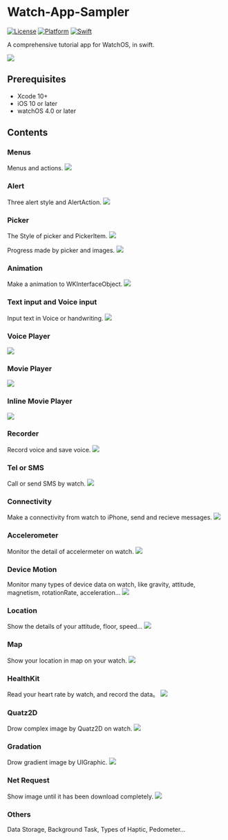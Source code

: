 # Watch-App-Sampler

[![License](http://img.shields.io/badge/license-MIT-lightgrey.svg?style=flat)](http://mit-license.org)
[![Platform](https://img.shields.io/badge/platform-iOS%20%7C%20OS%20X%20%7C%20watchOS-000000.svg)]()
[![Swift](https://img.shields.io/badge/%20in-swift%204.0-orange.svg)](https://developer.apple.com/swift)


A comprehensive tutorial app for WatchOS, in swift.

![](https://github.com/wangyanchang21/Watch-App-Sampler/blob/master/image/watch.jpg)


## Prerequisites

- Xcode 10+
- iOS 10 or later
- watchOS 4.0 or later

## Contents

### Menus

Menus and actions.
![](https://github.com/wangyanchang21/Watch-App-Sampler/blob/master/image/menum.gif)

### Alert

Three alert style and AlertAction.
![](https://github.com/wangyanchang21/Watch-App-Sampler/blob/master/image/alert.gif)

### Picker

The Style of picker and PickerItem.
![](https://github.com/wangyanchang21/Watch-App-Sampler/blob/master/image/picker.gif)


Progress made by picker and images.
![](https://github.com/wangyanchang21/Watch-App-Sampler/blob/master/image/progress.gif)

### Animation

Make a animation to WKInterfaceObject.
![](https://github.com/wangyanchang21/Watch-App-Sampler/blob/master/image/animation.gif)

### Text input and Voice input

Input text in Voice or handwriting.
![](https://github.com/wangyanchang21/Watch-App-Sampler/blob/master/image/textInput.gif)

### Voice Player

![](https://github.com/wangyanchang21/Watch-App-Sampler/blob/master/image/voicePlayer.gif)

### Movie Player

![](https://github.com/wangyanchang21/Watch-App-Sampler/blob/master/image/moviePlayer.gif)

### Inline Movie Player

![](https://github.com/wangyanchang21/Watch-App-Sampler/blob/master/image/inlinePlayer.gif)

### Recorder

Record voice and save voice.
![](https://github.com/wangyanchang21/Watch-App-Sampler/blob/master/image/record.gif)

### Tel or SMS 

Call or send SMS by watch.
![](https://github.com/wangyanchang21/Watch-App-Sampler/blob/master/image/openUrl.gif)

### Connectivity

Make a connectivity from watch to iPhone, send and recieve messages.
![](https://github.com/wangyanchang21/Watch-App-Sampler/blob/master/image/connectivity.gif)

### Accelerometer

Monitor the detail of accelermeter on watch.
![](https://github.com/wangyanchang21/Watch-App-Sampler/blob/master/image/accelerometer.png)

### Device Motion

Monitor many types of device data on watch, like gravity, attitude, magnetism, rotationRate, acceleration...
![](https://github.com/wangyanchang21/Watch-App-Sampler/blob/master/image/deviceMotion.gif)

### Location

Show the details of your attitude, floor, speed...
![](https://github.com/wangyanchang21/Watch-App-Sampler/blob/master/image/location.png)

### Map

Show your location in map on your watch.
![](https://github.com/wangyanchang21/Watch-App-Sampler/blob/master/image/map.png)

### HealthKit

Read your heart rate by watch, and record the data。
![](https://github.com/wangyanchang21/Watch-App-Sampler/blob/master/image/heartRate.PNG)

### Quatz2D

Drow complex image by Quatz2D on watch.
![](https://github.com/wangyanchang21/Watch-App-Sampler/blob/master/image/quatz.gif)

### Gradation

Drow gradient image by UIGraphic.
![](https://github.com/wangyanchang21/Watch-App-Sampler/blob/master/image/graphic.gif)

### Net Request

Show image until it has been download completely.
![](https://github.com/wangyanchang21/Watch-App-Sampler/blob/master/image/request.gif)

### Others

Data Storage, Background Task, Types of Haptic, Pedometer...



